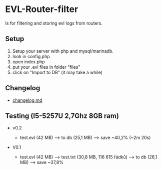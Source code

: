 # **EVL-Router-filter**

Is for filtering and storing evl logs from routers.

## **Setup**

1) Setup your server with php and mysql/marinadb.
2) look in config.php
3) open index.php
4) put your .evl files in folder "files"
5) click on "Import to DB" (it may take a while)

## **Changelog**

- [changelog.md](changelog.md)

## **Testing** (I5-5257U 2,7Ghz  8GB ram)

- v0.2
    - test.evl (42 MB) --> to db (25,1 MB) --> save ~40,2%
                                 (~2m 20s)

- V0.1
    - test.evl (42 MB) --> test.txt (30,8 MB, 116 615 řádků) --> to db (26,1 MB) --> save ~37,8%